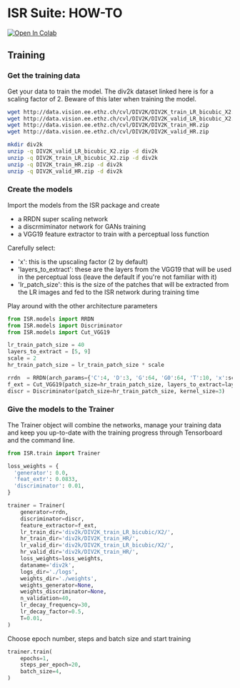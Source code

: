 # ISR Suite: HOW-TO

[![Open In Colab](https://colab.research.google.com/assets/colab-badge.svg)](https://colab.research.google.com/github/idealo/image-super-resolution/blob/master/notebooks/ISR_Traininig_Tutorial.ipynb)

## Training

### Get the training data
Get your data to train the model. The div2k dataset linked here is for a scaling factor of 2. Beware of this later when training the model.

```bash
wget http://data.vision.ee.ethz.ch/cvl/DIV2K/DIV2K_train_LR_bicubic_X2.zip
wget http://data.vision.ee.ethz.ch/cvl/DIV2K/DIV2K_valid_LR_bicubic_X2.zip
wget http://data.vision.ee.ethz.ch/cvl/DIV2K/DIV2K_train_HR.zip
wget http://data.vision.ee.ethz.ch/cvl/DIV2K/DIV2K_valid_HR.zip

mkdir div2k
unzip -q DIV2K_valid_LR_bicubic_X2.zip -d div2k
unzip -q DIV2K_train_LR_bicubic_X2.zip -d div2k
unzip -q DIV2K_train_HR.zip -d div2k
unzip -q DIV2K_valid_HR.zip -d div2k
```

### Create the models
Import the models from the ISR package and create

- a RRDN super scaling network
- a discrmiminator network for GANs training
- a VGG19 feature extractor to train with a perceptual loss function

Carefully select:

- 'x': this is the upscaling factor (2 by default)
- 'layers_to_extract': these are the layers from the VGG19 that will be used in the perceptual loss (leave the default if you're not familiar with it)
- 'lr_patch_size': this is the size of the patches that will be extracted from the LR images and fed to the ISR network during training time

Play around with the other architecture parameters

```python
from ISR.models import RRDN
from ISR.models import Discriminator
from ISR.models import Cut_VGG19

lr_train_patch_size = 40
layers_to_extract = [5, 9]
scale = 2
hr_train_patch_size = lr_train_patch_size * scale

rrdn  = RRDN(arch_params={'C':4, 'D':3, 'G':64, 'G0':64, 'T':10, 'x':scale}, patch_size=lr_train_patch_size)
f_ext = Cut_VGG19(patch_size=hr_train_patch_size, layers_to_extract=layers_to_extract)
discr = Discriminator(patch_size=hr_train_patch_size, kernel_size=3)
```

### Give the models to the Trainer
The Trainer object will combine the networks, manage your training data and keep you up-to-date with the training progress through Tensorboard and the command line.

```python
from ISR.train import Trainer

loss_weights = {
  'generator': 0.0,
  'feat_extr': 0.0833,
  'discriminator': 0.01,
}

trainer = Trainer(
    generator=rrdn,
    discriminator=discr,
    feature_extractor=f_ext,
    lr_train_dir='div2k/DIV2K_train_LR_bicubic/X2/',
    hr_train_dir='div2k/DIV2K_train_HR/',
    lr_valid_dir='div2k/DIV2K_train_LR_bicubic/X2/',
    hr_valid_dir='div2k/DIV2K_train_HR/',
    loss_weights=loss_weights,
    dataname='div2k',
    logs_dir='./logs',
    weights_dir='./weights',
    weights_generator=None,
    weights_discriminator=None,
    n_validation=40,
    lr_decay_frequency=30,
    lr_decay_factor=0.5,
    T=0.01,
)
```

Choose epoch number, steps and batch size and start training

```python
trainer.train(
    epochs=1,
    steps_per_epoch=20,
    batch_size=4,
)
```
